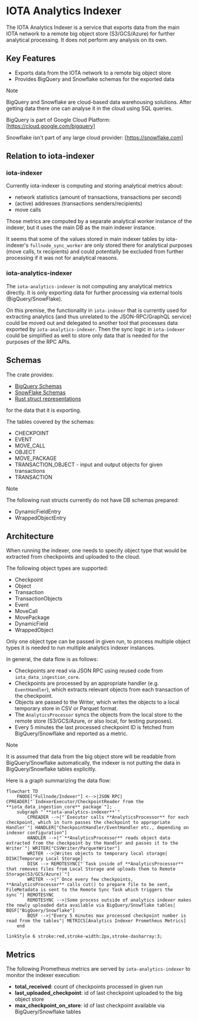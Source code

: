 # IOTA Analytics Indexer

The IOTA Analytics Indexer is a service that exports data from the main IOTA network to a remote big object store (S3/GCS/Azure) for further analytical processing. It does not perform any analysis on its own.

## **Key Features**

- Exports data from the IOTA network to a remote big object store
- Provides BigQuery and Snowflake schemas for the exported data

> [!NOTE]
> BigQuery and Snowflake are cloud-based data warehousing solutions.
> After getting data there one can analyse it in the cloud using SQL queries.
>
> BigQuery is part of Google Cloud Platform: [https://cloud.google.com/bigquery]
>
> Snowflake isn't part of any large cloud provider: [https://snowflake.com]

## **Relation to iota-indexer**

### iota-indexer

Currently iota-indexer is computing and storing analytical metrics about:

- network statistics (amount of transactions, transactions per second)
- (active) addresses (transactions senders/recipients)
- move calls

Those metrics are computed by a separate analytical worker instance of the indexer, but it uses the main DB as the main indexer instance.

It seems that some of the values stored in main indexer tables by iota-indexer's `fullnode_sync_worker` are only stored there for analytical purposes (move calls, tx recipients) and could potentially be excluded from further processing if it was not for analytical reasons.

### iota-analytics-indexer

The `iota-analytics-indexer` is not computing any analytical metrics directly.
It is only exporting data for further processing via external tools (BigQuery/SnowFlake).

On this premise, the functionality in `iota-indexer` that is currently used for extracting analytics (and thus unrelated to the JSON-RPC/GraphQL service) could be moved out and delegated to another tool that processes data exported by `iota-analytics-indexer`.
Then the sync logic in `iota-indexer` could be simplified as well to store only data that is needed for the purposes of the RPC APIs.

## **Schemas**

The crate provides:

- [BigQuery Schemas](src/store/bq/schemas/)
- [SnowFlake Schemas](src/store/snowflake/schemas/)
- [Rust struct representations](src/tables.rs)

for the data that it is exporting.

The tables covered by the schemas:

- CHECKPOINT
- EVENT
- MOVE_CALL
- OBJECT
- MOVE_PACKAGE
- TRANSACTION_OBJECT - input and output objects for given transactions
- TRANSACTION

> [!NOTE]
> The following rust structs currently do not have DB schemas prepared:
>
> - DynamicFieldEntry
> - WrappedObjectEntry

## **Architecture**

When running the indexer, one needs to specify object type that would be extracted from checkpoints and uploaded to the cloud.

The following object types are supported:

- Checkpoint
- Object
- Transaction
- TransactionObjects
- Event
- MoveCall
- MovePackage
- DynamicField
- WrappedObject

Only one object type can be passed in given run, to process multiple object types it is needed to run multiple analytics indexer instances.

In general, the data flow is as follows:

- Checkpoints are read via JSON RPC using reused code from `iota_data_ingestion_core`.
- Checkpoints are processed by an appropriate handler (e.g. `EventHandler`), which extracts relevant objects from each transaction of the checkpoint.
- Objects are passed to the Writer, which writes the objects to a local temporary store in CSV or Parquet format.
- The `AnalyticsProcessor` syncs the objects from the local store to the remote store (S3/GCS/Azure, or also local, for testing purposes).
- Every 5 minutes the last processed checkpoint ID is fetched from BigQuery/Snowflake and reported as a metric.

> [!NOTE]
> It is assumed that data from the big object store will be readable from BigQuery/Snowflake automatically, the indexer is not putting the data in BigQuery/Snowflake tables explicitly.

Here is a graph summarizing the data flow:

```mermaid
flowchart TD
    FNODE["Fullnode/Indexer"] <-->|JSON RPC| CPREADER["`IndexerExecutor/CheckpointReader from the **iota_data_ingestion_core** package`"];
    subgraph "`**iota-analytics-indexer**`"
        CPREADER -->|"`Executor calls **AnalyticsProcessor** for each checkpoint, which in turn passes the checkpoint to appropriate Handler`"| HANDLER["CheckpointHandler/EventHandler etc., depending on indexer configuration"]
        HANDLER -->|"`**AnalyticsProcessor** reads object data extracted from the checkpoint by the Handler and passes it to the Writer`"| WRITER["CSVWriter/ParquetWriter"]
        WRITER -->|Writes objects to temporary local storage| DISK[Temporary Local Storage]
        DISK --> REMOTESYNC["`Task inside of **AnalyticsProcessor** that removes files from Local Storage and uploads them to Remote Storage(S3/GCS/Azure)`"]
        WRITER -->|"`Once every few checkpoints, **AnalyticsProcessor** calls cut() to prepare file to be sent, FileMetadata is sent to the Remote Sync Task which triggers the sync`"| REMOTESYNC
        REMOTESYNC -->|Some process outside of analytics indexer makes the newly uploaded data available via BigQuery/Snowflake tables| BQSF["BigQuery/Snowflake"]
        BQSF -->|"Every 5 minutes max processed checkpoint number is read from the tables"| METRICS[Analytics Indexer Prometheus Metrics]
    end

linkStyle 6 stroke:red,stroke-width:2px,stroke-dasharray:3;
```

## **Metrics**

The following Prometheus metrics are served by `iota-analytics-indexer` to monitor the indexer execution:

- **total_received**: count of checkpoints processed in given run
- **last_uploaded_checkpoint**: id of last checkpoint uploaded to the big object store
- **max_checkpoint_on_store**: id of last checkpoint available via BigQuery/Snowflake tables
